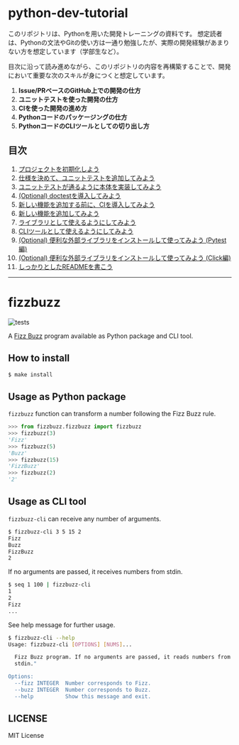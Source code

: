 # python-dev-tutorial

このリポジトリは、Pythonを用いた開発トレーニングの資料です。
想定読者は、Pythonの文法やGitの使い方は一通り勉強したが、実際の開発経験があまりない方を想定しています（学部生など）。

目次に沿って読み進めながら、このリポジトリの内容を再構築することで、開発において重要な次のスキルが身につくと想定しています。

1. **Issue/PRベースのGitHub上での開発の仕方**
2. **ユニットテストを使った開発の仕方**
3. **CIを使った開発の進め方**
4. **Pythonコードのパッケージングの仕方**
5. **PythonコードのCLIツールとしての切り出し方**

## 目次

1. [プロジェクトを初期化しよう](https://github.com/sotetsuk/python-dev-tutorial/issues/1)
2. [仕様を決めて、ユニットテストを追加してみよう](https://github.com/sotetsuk/python-dev-tutorial/issues/3)
3. [ユニットテストが通るように本体を実装してみよう](https://github.com/sotetsuk/python-dev-tutorial/issues/5)
4. [(Optional) doctestを導入してみよう](https://github.com/sotetsuk/python-dev-tutorial/issues/7)
5. [新しい機能を追加する前に、CIを導入してみよう](https://github.com/sotetsuk/python-dev-tutorial/issues/9)
6. [新しい機能を追加してみよう](https://github.com/sotetsuk/python-dev-tutorial/issues/11)
7. [ライブラリとして使えるようにしてみよう](https://github.com/sotetsuk/python-dev-tutorial/issues/13)
8. [CLIツールとして使えるようにしてみよう](https://github.com/sotetsuk/python-dev-tutorial/issues/15)
9. [(Optional) 便利な外部ライブラリをインストールして使ってみよう (Pytest編)](https://github.com/sotetsuk/python-dev-tutorial/issues/17)
10. [(Optional) 便利な外部ライブラリをインストールして使ってみよう (Click編)](https://github.com/sotetsuk/python-dev-tutorial/issues/19)
11. [しっかりとしたREADMEを書こう](https://github.com/sotetsuk/python-dev-tutorial/issues/22)

---

# fizzbuzz

![tests](https://github.com/sotetsuk/python-dev-tutorial/workflows/tests/badge.svg)

A [Fizz Buzz](https://ja.wikipedia.org/wiki/Fizz_Buzz) program available as Python package and CLI tool.

## How to install

```sh
$ make install
```

## Usage as Python package

`fizzbuzz` function can transform a number following the Fizz Buzz rule.

```py
>>> from fizzbuzz.fizzbuzz import fizzbuzz
>>> fizzbuzz(3)
'Fizz'
>>> fizzbuzz(5)
'Buzz'
>>> fizzbuzz(15)
'FizzBuzz'
>>> fizzbuzz(2)
'2'
```

## Usage as CLI tool

`fizzbuzz-cli` can receive any number of arguments.

```sh
$ fizzbuzz-cli 3 5 15 2
Fizz
Buzz
FizzBuzz
2
```

If no arguments are passed, it receives numbers from stdin.

```sh
$ seq 1 100 | fizzbuzz-cli
1
2
Fizz
...
```

See help message for further usage.

```sh
$ fizzbuzz-cli --help
Usage: fizzbuzz-cli [OPTIONS] [NUMS]...

  Fizz Buzz program. If no arguments are passed, it reads numbers from
  stdin."

Options:
  --fizz INTEGER  Number corresponds to Fizz.
  --buzz INTEGER  Number corresponds to Buzz.
  --help          Show this message and exit.
```

## LICENSE
MIT License

